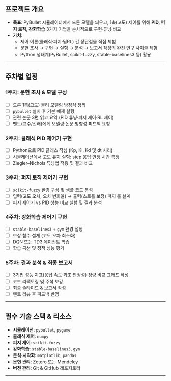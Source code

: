 ## 프로젝트 개요

- **목표**: PyBullet 시뮬레이터에서 드론 모델을 띄우고,
1축(고도) 제어를 위해 **PID, 퍼지 로직, 강화학습** 3가지 기법을 순차적으로 구현·튜닝·비교
- **가치**:
    - 제어 이론(클래식·퍼지·딥RL) 간 장단점을 직접 체험
    - 문헌 조사 → 구현 → 실험 → 분석 → 보고서 작성의 완전 연구 사이클 체험
    - Python 생태계(PyBullet, scikit-fuzzy, stable-baselines3 등) 활용

---

## 주차별 일정

### 1주차: 문헌 조사 & 모델 구성

- [ ]  드론 1축(고도) 물리 모델링 방정식 정리
- [ ]  `pybullet` 설치 후 기본 예제 실행
- [ ]  관련 논문 3편 읽고 요약 (PID 튜닝·퍼지 제어·RL 제어)
- [ ]  멘토(교수/선배)에게 모델링·논문 방향성 피드백 요청

### 2주차: 클래식 PID 제어기 구현

- [ ]  Python으로 PID 클래스 작성 (Kp, Ki, Kd 및 dt 처리)
- [ ]  시뮬레이션에서 고도 유지 실험: step 응답·안정 시간 측정
- [ ]  Ziegler–Nichols 튜닝법 적용 및 결과 비교

### 3주차: 퍼지 로직 제어기 구현

- [ ]  `scikit-fuzzy` 환경 구성 및 샘플 코드 분석
- [ ]  입력(고도 오차, 오차 변화율) → 출력(스로틀 보정) 퍼지 룰 설계
- [ ]  퍼지 제어기 vs PID 성능 비교 실험 및 결과 분석

### 4주차: 강화학습 제어기 구현

- [ ]  `stable-baselines3` + `gym` 환경 설정
- [ ]  보상 함수 설계 (고도 오차 최소화)
- [ ]  DQN 또는 TD3 에이전트 학습
- [ ]  학습 곡선 및 정책 성능 평가

### 5주차: 결과 분석 & 최종 보고서

- [ ]  3기법 성능 지표(응답 속도·과조·안정성) 정량 비교 그래프 작성
- [ ]  코드 리팩토링 및 주석 보강
- [ ]  최종 슬라이드 & 보고서 작성
- [ ]  멘토 리뷰 후 피드백 반영

---

## 필수 기술 스택 & 리소스

- **시뮬레이션**: `pybullet`, `pygame`
- **클래식 제어**: `numpy`
- **퍼지 제어**: `scikit-fuzzy`
- **강화학습**: `stable-baselines3`, `gym`
- **분석·시각화**: `matplotlib`, `pandas`
- **문헌 관리**: Zotero 또는 Mendeley
- **버전 관리**: Git & GitHub 레포지토리

---
